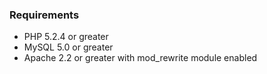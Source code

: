 ### Requirements
* PHP 5.2.4 or greater
* MySQL 5.0 or greater
* Apache 2.2 or greater with mod_rewrite module enabled

